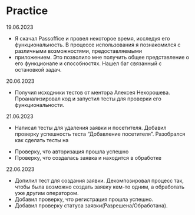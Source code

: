 # Practice
19.06.2023
 - Я скачал Passoffice и провел некоторое время, исследуя его функциональность. В процессе использования я познакомился с различными возможностями, предоставляемыми 
 - приложением. Это позволило мне получить общее представление о его функционале и способностях. Нашел баг связанный с остановкой задач.

20.06.2023
 - Получил исходники тестов от ментора Алексея Нехорошева. Проанализировал код и запустил тесты для проверки его функциональности.

21.06.2023
 - Написал тесты для удаления заявки и посетителя. Добавил проверку успешность теста “Добавление посетителя”. Разобрался как сделать тесты на
  +	Проверку, что авторизация прошла успешно
  +	Проверку, что создалась заявка и находится в обработке

22.06.2023  
 - Допилил тест для создания заявки. Декомпозировал процесс так, чтобы была возможно создать заявку кем-то одним, а обработать уже другим оператором.
 - Добавил проверку, что регистрация прошла успешно.
 - Добавил проверку статуса заявки(Разрешена/Обработана).
